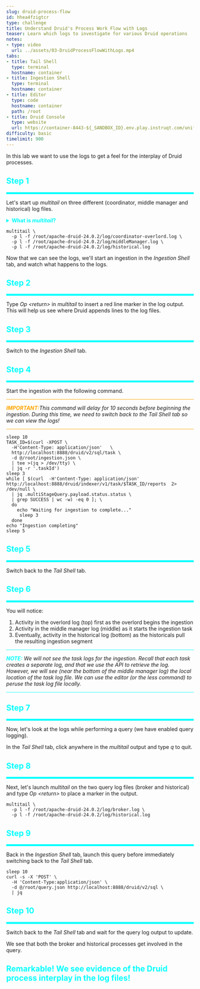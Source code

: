 ```yaml
---
slug: druid-process-flow
id: hhea4fzigtcr
type: challenge
title: Understand Druid's Process Work Flow with Logs
teaser: Learn which logs to investigate for various Druid operations
notes:
- type: video
  url: ../assets/03-DruidProcessFlowWithLogs.mp4
tabs:
- title: Tail Shell
  type: terminal
  hostname: container
- title: Ingestion Shell
  type: terminal
  hostname: container
- title: Editor
  type: code
  hostname: container
  path: /root
- title: Druid Console
  type: website
  url: https://container-8443-${_SANDBOX_ID}.env.play.instruqt.com/unified-console.html
difficulty: basic
timelimit: 900
---
```


In this lab we want to use the logs to get a feel for the interplay of Druid processes.


<h2 style="color:cyan">Step 1</h2><hr style="color:cyan;background-color:cyan;height:5px">

Let's start up _multitail_ on three different (coordinator, middle manager and historical) log files.

<details>
  <summary style="color:cyan"><b>What is <i>multitail</i>?</b></summary>
<hr style="background-color:cyan">
You may be familiar with the Linux <i>tail</i> command, which allows you to see that last few lines of a file.
People often use <i>tail</i> with the </i>-f</i> option so that <i>tail</i> will continue to output lines of the file as the file is appended to.
<br><br>
<i>multitail</i> is like <i>tail</i>, except we can watch the last few lines of several files at the same time.
The <i>-p l</i> option turns-off line wrap and left-justifies the lines.
Since in this exercise, we will not be looking at the logs in detail, we use this option to make it a little easier to follow the log interaction.
Read more about <i>multitail</i> <a href="https://linux.die.net/man/1/multitail" target="_blank">here</a>.
Also, when <i>multitail</i> is running, you can type <i>h</i> to see a list of interactive commands you can use.
<hr style="background-color:cyan">
</details>


```
multitail \
  -p l -f /root/apache-druid-24.0.2/log/coordinator-overlord.log \
  -p l -f /root/apache-druid-24.0.2/log/middleManager.log \
  -p l -f /root/apache-druid-24.0.2/log/historical.log
```

Now that we can see the logs, we'll start an ingestion in the _Ingestion Shell_ tab, and watch what happens to the logs.

<h2 style="color:cyan">Step 2</h2><hr style="color:cyan;background-color:cyan;height:5px">

Type _Op &lt;return&gt;_ in _multitail_ to insert a red line marker in the log output.
This will help us see where Druid appends lines to the log files.

<h2 style="color:cyan">Step 3</h2><hr style="color:cyan;background-color:cyan;height:5px">

Switch to the _Ingestion Shell_ tab.

<h2 style="color:cyan">Step 4</h2><hr style="color:cyan;background-color:cyan;height:5px">

Start the ingestion with the following command.

<hr style="background-color:orange">
<p><span style="color:orange"><strong><em>IMPORTANT:</em></strong></span><i>This command will delay for 10 seconds before beginning the ingestion.
During this time, we need to switch back to the Tail Shell tab so we can view the logs!</i></p>
<hr style="background-color:orange">


```
sleep 10
TASK_ID=$(curl -XPOST \
  -H'Content-Type: application/json'   \
  http://localhost:8888/druid/v2/sql/task \
  -d @/root/ingestion.json \
  | tee >(jq > /dev/tty) \
  | jq -r '.taskId')
sleep 3
while [ $(curl  -H'Content-Type: application/json' http://localhost:8888/druid/indexer/v1/task/$TASK_ID/reports  2> /dev/null \
  | jq .multiStageQuery.payload.status.status \
  | grep SUCCESS | wc -w) -eq 0 ]; \
  do
    echo "Waiting for ingestion to complete..."
     sleep 3
  done
echo "Ingestion completing"
sleep 5
```

<h2 style="color:cyan">Step 5</h2><hr style="color:cyan;background-color:cyan;height:5px">

Switch back to the _Tail Shell_ tab.

<h2 style="color:cyan">Step 6</h2><hr style="color:cyan;background-color:cyan;height:5px">

You will notice:
1. Activity in the overlord log (top) first as the overlord begins the ingestion
2. Activity in the middle manager log (middle) as it starts the ingestion task
3. Eventually, activity in the historical log (bottom) as the historicals pull the resulting ingestion segment

<hr style="background-color:cyan">
<p><span style="color:cyan"><strong><em>NOTE:</em></strong></span> <i>We will not see the task logs for the ingestion.
Recall that each task creates a separate log, and that we use the API to retrieve the log.
However, we will see (near the bottom of the middle manager log) the local location of the task log file.
We can use the editor (or the <i>less</i> command) to peruse the task log file locally.</i></p>
<hr style="background-color:cyan">

<h2 style="color:cyan">Step 7</h2><hr style="color:cyan;background-color:cyan;height:5px">

Now, let's look at the logs while performing a query (we have enabled query logging).


In the _Tail Shell_ tab, click anywhere in the _multitail_ output and type _q_ to quit.

<h2 style="color:cyan">Step 8</h2><hr style="color:cyan;background-color:cyan;height:5px">

Next, let's launch _multitail_ on the two query log files (broker and historical) and type _Op &lt;return&gt;_ to place a marker in the output.

```
multitail \
  -p l -f /root/apache-druid-24.0.2/log/broker.log \
  -p l -f /root/apache-druid-24.0.2/log/historical.log
```

<h2 style="color:cyan">Step 9</h2><hr style="color:cyan;background-color:cyan;height:5px">

Back in the _Ingestion Shell_ tab, launch this query before immediately switching back to the _Tail Shell_ tab.

```
sleep 10
curl -s -X 'POST' \
  -H 'Content-Type:application/json' \
  -d @/root/query.json http://localhost:8888/druid/v2/sql \
  | jq
```

<h2 style="color:cyan">Step 10</h2><hr style="color:cyan;background-color:cyan;height:5px">

Switch back to the _Tail Shell_ tab and wait for the query log output to update.


We see that both the broker and historical processes get involved in the query.

<h2 style="color:cyan">Remarkable! We see evidence of the Druid process interplay in the log files!</h2>


<style type="text/css" rel="stylesheet">
.lightbox { display: none; position: fixed; justify-content: center; align-items: center; z-index: 999; top: 0; left: 0; right: 0; bottom: 0; padding: 1rem; background: rgba(0, 0, 0, 0.8); }
.lightbox:target { display: flex; }
.lightbox img { max-height: 100% }
.thumbnail:hover {
    position:fixed;
    top:-25px;
    left:-35px;
    width:500px;
    height:auto;
    display:block;
    z-index:999;
}
</style>
